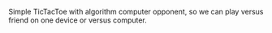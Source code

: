 Simple TicTacToe with algorithm computer opponent, so we can play versus friend on one device or versus computer.
